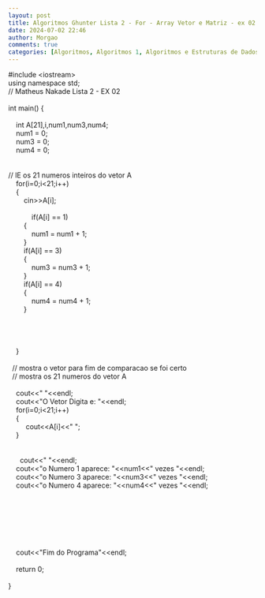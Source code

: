 ```yaml
---
layout: post
title: Algoritmos Ghunter Lista 2 - For - Array Vetor e Matriz - ex 02
date: 2024-07-02 22:46
author: Morgao
comments: true
categories: [Algoritmos, Algoritmos 1, Algoritmos e Estruturas de Dados, beecrowd, Linguagem C, Programação]
---
```

#include &lt;iostream&gt;<br />using namespace std;<br />// Matheus Nakade Lista 2 - EX 02<br /><br />int main() { <br /><br />&nbsp;&nbsp;&nbsp; int A[21],i,num1,num3,num4;<br />&nbsp;&nbsp;&nbsp; num1 = 0;<br />&nbsp;&nbsp;&nbsp; num3 = 0;<br />&nbsp;&nbsp;&nbsp; num4 = 0;<br />&nbsp;&nbsp; <br />&nbsp; <br />// lE os 21 numeros inteiros do vetor A<br />&nbsp;&nbsp;&nbsp; for(i=0;i&lt;21;i++)<br />&nbsp;&nbsp;&nbsp; {&nbsp;&nbsp;&nbsp;&nbsp; <br />&nbsp;&nbsp;&nbsp;&nbsp;&nbsp;&nbsp;&nbsp; cin&gt;&gt;A[i]; <br />&nbsp;&nbsp;&nbsp;&nbsp;&nbsp;&nbsp;&nbsp;&nbsp;&nbsp;&nbsp; <br />&nbsp;&nbsp; &nbsp;&nbsp;&nbsp;&nbsp;&nbsp;&nbsp;&nbsp;&nbsp; if(A[i] == 1)<br />&nbsp;&nbsp; &nbsp;&nbsp;&nbsp; &nbsp;{<br />&nbsp;&nbsp; &nbsp;&nbsp;&nbsp; &nbsp;&nbsp;&nbsp; &nbsp;num1 = num1 + 1;<br />&nbsp;&nbsp; &nbsp;&nbsp;&nbsp; &nbsp;}<br />&nbsp;&nbsp; &nbsp;&nbsp;&nbsp; &nbsp;if(A[i] == 3)<br />&nbsp;&nbsp; &nbsp;&nbsp;&nbsp; &nbsp;{<br />&nbsp;&nbsp; &nbsp;&nbsp;&nbsp; &nbsp;&nbsp;&nbsp; &nbsp;num3 = num3 + 1;<br />&nbsp;&nbsp; &nbsp;&nbsp;&nbsp; &nbsp;}<br />&nbsp;&nbsp; &nbsp;&nbsp;&nbsp; &nbsp;if(A[i] == 4)<br />&nbsp;&nbsp; &nbsp;&nbsp;&nbsp; &nbsp;{<br />&nbsp;&nbsp; &nbsp;&nbsp;&nbsp; &nbsp;&nbsp;&nbsp; &nbsp;num4 = num4 + 1;<br />&nbsp;&nbsp; &nbsp;&nbsp;&nbsp; &nbsp;}&nbsp;&nbsp; <br />&nbsp; <br />&nbsp;&nbsp; &nbsp;&nbsp;&nbsp; &nbsp; <br /><br />&nbsp; <br />&nbsp;&nbsp;&nbsp; }&nbsp; <br /><br />&nbsp; // mostra o vetor para fim de comparacao se foi certo<br />&nbsp; // mostra os 21 numeros do vetor A<br /><br />&nbsp;&nbsp;&nbsp; cout&lt;&lt;" "&lt;&lt;endl;&nbsp; <br />&nbsp;&nbsp;&nbsp; cout&lt;&lt;"O Vetor Digita e: "&lt;&lt;endl;&nbsp; <br />&nbsp;&nbsp;&nbsp; for(i=0;i&lt;21;i++)<br />&nbsp;&nbsp;&nbsp; {&nbsp;&nbsp;&nbsp; <br />&nbsp;&nbsp;&nbsp;&nbsp;&nbsp;&nbsp;&nbsp;&nbsp; cout&lt;&lt;A[i]&lt;&lt;" ";&nbsp;&nbsp; <br />&nbsp;&nbsp;&nbsp; }<br />&nbsp; <br /><br />&nbsp;&nbsp;&nbsp; &nbsp; cout&lt;&lt;" "&lt;&lt;endl;<br />&nbsp;&nbsp;&nbsp; cout&lt;&lt;"o Numero 1 aparece: "&lt;&lt;num1&lt;&lt;" vezes "&lt;&lt;endl;<br />&nbsp;&nbsp;&nbsp; cout&lt;&lt;"o Numero 3 aparece: "&lt;&lt;num3&lt;&lt;" vezes "&lt;&lt;endl;<br />&nbsp;&nbsp;&nbsp; cout&lt;&lt;"o Numero 4 aparece: "&lt;&lt;num4&lt;&lt;" vezes "&lt;&lt;endl;<br />&nbsp;&nbsp; <br />&nbsp;&nbsp;&nbsp;&nbsp;&nbsp; <br /><br /><br />&nbsp; <br />&nbsp; <br />&nbsp; <br />&nbsp;&nbsp; &nbsp;cout&lt;&lt;"Fim do Programa"&lt;&lt;endl;<br />&nbsp; <br />&nbsp;&nbsp;&nbsp; return 0;<br /><br />} <br /><br />
